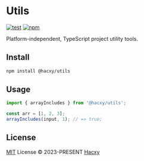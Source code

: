# Utils

[![test](https://github.com/hacxy/utils/workflows/Test/badge.svg?color=8187ff&labelColor=1b1b1f)](https://github.com/hacxy/utils/actions)
[![npm](https://img.shields.io/npm/v/@hacxy/utils?color=FFB6C1&labelColor=1b1b1f&label=npm)](https://www.npmjs.com/package/@hacxy/utils)

Platform-independent, TypeScript project utility tools.

## Install

```sh
npm install @hacxy/utils
```

## Usage

```ts
import { arrayIncludes } from '@hacxy/utils';

const arr = [1, 2, 3];
arrayIncludes(input, 1); // => true;
```

## License

[MIT](./LICENSE) License &copy; 2023-PRESENT [Hacxy](https://github.com/hacxy)
